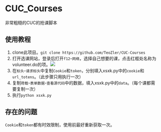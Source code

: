 # CUC_Courses

非常粗糙的CUC的抢课脚本

## 使用教程

1. clone此项目。`git clone https://github.com/TeoZler/CUC-Courses`
2. 打开选课网站，登录后打开`f12`-`网络`，选择自己想要的课，点击红框处名称为volunteer.do的项。![](https://s2.loli.net/2022/06/30/nCGk5483IuKd2QB.png)
3. 在`标头`-`请求标头`中复制`Cookie`和`token`，分别填入xsxk.py中的`cookie`和`url_totens`。（此步骤只用执行一次）
4. 复制`荷载`-`表单数据`-`查看源代码`中的数据，填入xsxk.py中的`data`。（每个课都需要复制一次）
5. 执行`python xsxk.py`

## 存在的问题

`Cookie`和`token`都有时效限制，使用前最好重新获取一次。
